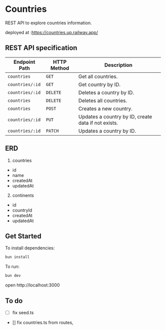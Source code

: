 # Countries

REST API to explore countries information.

deployed at :https://countries.up.railway.app/

## REST API specification

| Endpoint Path   | HTTP Method | Description                                         |
| --------------- | ----------- | --------------------------------------------------- |
| `countries    ` | `GET`       | Get all countries.                                  |
| `countries/:id` | `GET`       | Get country by ID.                                  |
| `countries/:id` | `DELETE`    | Deletes a country by ID.                            |
| `countries`     | `DELETE`    | Deletes all countries.                              |
| `countries`     | `POST`      | Creates a new country.                              |
| `countries/:id` | `PUT`       | Updates a country by ID, create data if not exists. |
| `countries/:id` | `PATCH`     | Updates a country by ID.                            |

## ERD

1.  countries

- id
- name
- createdAt
- updatedAt

2. continents

- id
- countryId
- createdAt
- updatedAt

## Get Started

To install dependencies:

```sh
bun install
```

To run:

```sh
bun dev
```

open http://localhost:3000

## To do

- [ ] fix seed.ts
- [] fix countries.ts from routes,
